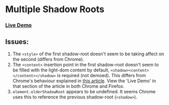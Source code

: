 # Multiple Shadow Roots

### [Live Demo](http://wilsonpage.github.io/shadow-dom/multiple-shadow-roots)

## Issues:

1. The `<style>` of the first shadow-root doesn't seem to be taking affect on the second (differs from Chrome).
2. The `<content>` insertion point in the first shadow-root doesn't seem to be filled with the light-dom content by default, `<shadow><content></content></shadow>` is required (not demoed). This differs from Chrome's behaviour explained in [this article](www.html5rocks.com/en/tutorials/webcomponents/shadowdom-301/#toc-shadow-insertion). View the 'Live Demo' in that section of the article in both Chrome and Firefox.
3. `element.olderShadowRoot` appears to be undefined. It seems Chrome uses this to reference the previous shadow-root (`<shadow>`).
